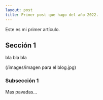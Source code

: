 ```yaml
---
layout: post
title: Primer post que hago del año 2022.
---
```


Este es mi primer artículo.

## Sección 1

bla bla bla

(/images/imagen para el blog.jpg)



### Subsección 1

Mas pavadas...
